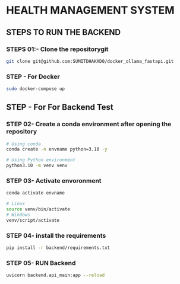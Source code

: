# HEALTH MANAGEMENT SYSTEM


## STEPS TO RUN THE BACKEND
### STEPS 01:- Clone the repositorygit

```bash
git clone git@github.com:SUMITDHAKAD0/docker_ollama_fastapi.git
```

### STEP - For Docker 

```bash
sudo docker-compose up
```

## STEP - For For Backend Test 
### STEP 02- Create a conda environment after opening the repository

```bash
# Using conda
conda create -n envname python=3.10 -y
```

```bash
# Using Python environment
python3.10 -m venv venv
```

### STEP 03- Activate envoronment
```bash
conda activate envname
```
```bash
# Linux
source venv/bin/activate
# Windows
venv/script/activate
```

### STEP 04- install the requirements
```bash
pip install -r backend/requirements.txt
```

### STEP 05- RUN Backend
```bash
uvicorn backend.api_main:app --reload
```

